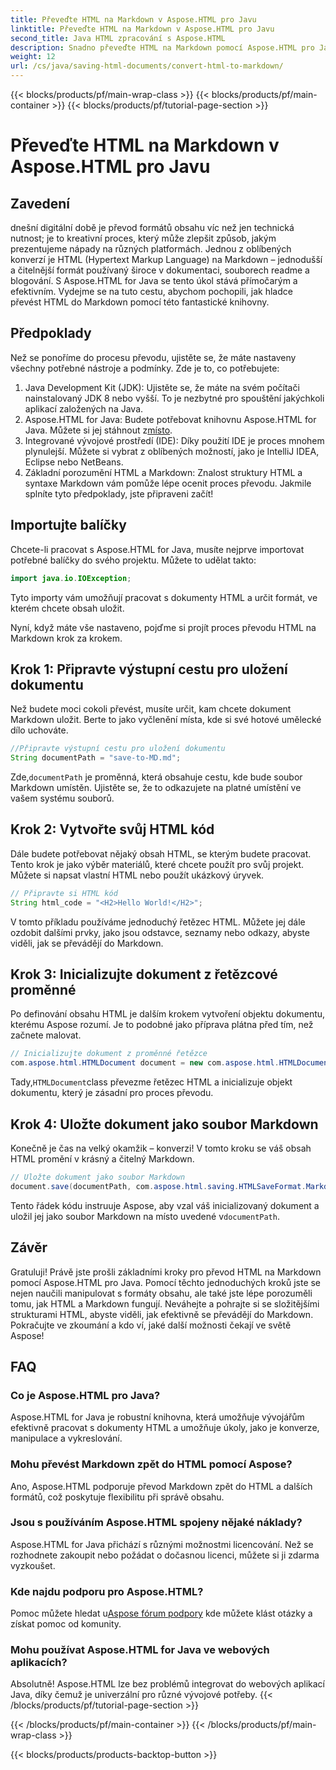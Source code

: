 ```yaml
---
title: Převeďte HTML na Markdown v Aspose.HTML pro Javu
linktitle: Převeďte HTML na Markdown v Aspose.HTML pro Javu
second_title: Java HTML zpracování s Aspose.HTML
description: Snadno převeďte HTML na Markdown pomocí Aspose.HTML pro Java. Postupujte podle tohoto podrobného průvodce pro hladký převod obsahu a manipulaci.
weight: 12
url: /cs/java/saving-html-documents/convert-html-to-markdown/
---
```


{{< blocks/products/pf/main-wrap-class >}}
{{< blocks/products/pf/main-container >}}
{{< blocks/products/pf/tutorial-page-section >}}

# Převeďte HTML na Markdown v Aspose.HTML pro Javu

## Zavedení
dnešní digitální době je převod formátů obsahu víc než jen technická nutnost; je to kreativní proces, který může zlepšit způsob, jakým prezentujeme nápady na různých platformách. Jednou z oblíbených konverzí je HTML (Hypertext Markup Language) na Markdown – jednodušší a čitelnější formát používaný široce v dokumentaci, souborech readme a blogování. S Aspose.HTML for Java se tento úkol stává přímočarým a efektivním. Vydejme se na tuto cestu, abychom pochopili, jak hladce převést HTML do Markdown pomocí této fantastické knihovny.
## Předpoklady
Než se ponoříme do procesu převodu, ujistěte se, že máte nastaveny všechny potřebné nástroje a podmínky. Zde je to, co potřebujete:
1. Java Development Kit (JDK): Ujistěte se, že máte na svém počítači nainstalovaný JDK 8 nebo vyšší. To je nezbytné pro spouštění jakýchkoli aplikací založených na Java.
2.  Aspose.HTML for Java: Budete potřebovat knihovnu Aspose.HTML for Java. Můžete si jej stáhnout z[místo](https://releases.aspose.com/html/java/).
3. Integrované vývojové prostředí (IDE): Díky použití IDE je proces mnohem plynulejší. Můžete si vybrat z oblíbených možností, jako je IntelliJ IDEA, Eclipse nebo NetBeans.
4. Základní porozumění HTML a Markdown: Znalost struktury HTML a syntaxe Markdown vám pomůže lépe ocenit proces převodu.
Jakmile splníte tyto předpoklady, jste připraveni začít!
## Importujte balíčky
Chcete-li pracovat s Aspose.HTML for Java, musíte nejprve importovat potřebné balíčky do svého projektu. Můžete to udělat takto:
```java
import java.io.IOException;
```
Tyto importy vám umožňují pracovat s dokumenty HTML a určit formát, ve kterém chcete obsah uložit.

Nyní, když máte vše nastaveno, pojďme si projít proces převodu HTML na Markdown krok za krokem.
## Krok 1: Připravte výstupní cestu pro uložení dokumentu
Než budete moci cokoli převést, musíte určit, kam chcete dokument Markdown uložit. Berte to jako vyčlenění místa, kde si své hotové umělecké dílo uchováte.
```java
//Připravte výstupní cestu pro uložení dokumentu
String documentPath = "save-to-MD.md";
```
 Zde,`documentPath` je proměnná, která obsahuje cestu, kde bude soubor Markdown umístěn. Ujistěte se, že to odkazujete na platné umístění ve vašem systému souborů.
## Krok 2: Vytvořte svůj HTML kód
Dále budete potřebovat nějaký obsah HTML, se kterým budete pracovat. Tento krok je jako výběr materiálů, které chcete použít pro svůj projekt. Můžete si napsat vlastní HTML nebo použít ukázkový úryvek.
```java
// Připravte si HTML kód
String html_code = "<H2>Hello World!</H2>";
```
V tomto příkladu používáme jednoduchý řetězec HTML. Můžete jej dále ozdobit dalšími prvky, jako jsou odstavce, seznamy nebo odkazy, abyste viděli, jak se převádějí do Markdown.
## Krok 3: Inicializujte dokument z řetězcové proměnné
Po definování obsahu HTML je dalším krokem vytvoření objektu dokumentu, kterému Aspose rozumí. Je to podobné jako příprava plátna před tím, než začnete malovat.
```java
// Inicializujte dokument z proměnné řetězce
com.aspose.html.HTMLDocument document = new com.aspose.html.HTMLDocument(html_code, ".");
```
 Tady,`HTMLDocument`class převezme řetězec HTML a inicializuje objekt dokumentu, který je zásadní pro proces převodu.
## Krok 4: Uložte dokument jako soubor Markdown
Konečně je čas na velký okamžik – konverzi! V tomto kroku se váš obsah HTML promění v krásný a čitelný Markdown.
```java
// Uložte dokument jako soubor Markdown
document.save(documentPath, com.aspose.html.saving.HTMLSaveFormat.Markdown);
```
 Tento řádek kódu instruuje Aspose, aby vzal váš inicializovaný dokument a uložil jej jako soubor Markdown na místo uvedené v`documentPath`.
## Závěr
Gratuluji! Právě jste prošli základními kroky pro převod HTML na Markdown pomocí Aspose.HTML pro Java. Pomocí těchto jednoduchých kroků jste se nejen naučili manipulovat s formáty obsahu, ale také jste lépe porozuměli tomu, jak HTML a Markdown fungují. Neváhejte a pohrajte si se složitějšími strukturami HTML, abyste viděli, jak efektivně se převádějí do Markdown. Pokračujte ve zkoumání a kdo ví, jaké další možnosti čekají ve světě Aspose!
## FAQ
### Co je Aspose.HTML pro Java?
Aspose.HTML for Java je robustní knihovna, která umožňuje vývojářům efektivně pracovat s dokumenty HTML a umožňuje úkoly, jako je konverze, manipulace a vykreslování.
### Mohu převést Markdown zpět do HTML pomocí Aspose?
Ano, Aspose.HTML podporuje převod Markdown zpět do HTML a dalších formátů, což poskytuje flexibilitu při správě obsahu.
### Jsou s používáním Aspose.HTML spojeny nějaké náklady?
Aspose.HTML for Java přichází s různými možnostmi licencování. Než se rozhodnete zakoupit nebo požádat o dočasnou licenci, můžete si ji zdarma vyzkoušet.
### Kde najdu podporu pro Aspose.HTML?
 Pomoc můžete hledat u[Aspose fórum podpory](https://forum.aspose.com/c/html/29) kde můžete klást otázky a získat pomoc od komunity.
### Mohu používat Aspose.HTML for Java ve webových aplikacích?
Absolutně! Aspose.HTML lze bez problémů integrovat do webových aplikací Java, díky čemuž je univerzální pro různé vývojové potřeby.
{{< /blocks/products/pf/tutorial-page-section >}}

{{< /blocks/products/pf/main-container >}}
{{< /blocks/products/pf/main-wrap-class >}}

{{< blocks/products/products-backtop-button >}}
